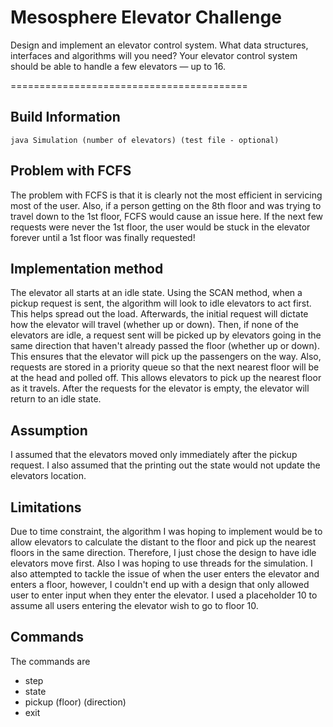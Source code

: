 # Mesosphere Elevator Challenge

Design and implement an elevator control system. What data structures, interfaces and algorithms will you need? Your elevator control system should be able to handle a few elevators — up to 16.

=========================================

## Build Information
	java Simulation (number of elevators) (test file - optional)

## Problem with FCFS
The problem with FCFS is that it is clearly not the most efficient in servicing most of the user. Also, if a person getting on the 8th floor and was trying to travel down to the 1st floor, FCFS would cause an issue here. If the next few requests were never the 1st floor, the user would be stuck in the elevator forever until a 1st floor was finally requested!

## Implementation method
The elevator all starts at an idle state. Using the SCAN method, when a pickup request is sent, the algorithm will look to idle elevators to act first. This helps spread out the load. Afterwards, the initial request will dictate how the elevator will travel (whether up or down). Then, if none of the elevators are idle, a request sent will be picked up by elevators going in the same direction that haven't already passed the floor (whether up or down). This ensures that the elevator will pick up the passengers on the way. Also, requests are stored in a priority queue so that the next nearest floor will be at the head and polled off. This allows elevators to pick up the nearest floor as it travels. After the requests for the elevator is empty, the elevator will return to an idle state.

## Assumption
I assumed that the elevators moved only immediately after the pickup request. I also assumed that the printing out the state would not update the elevators location.

## Limitations
Due to time constraint, the algorithm I was hoping to implement would be to allow elevators to calculate the distant to the floor and pick up the nearest floors in the same direction. Therefore, I just chose the design to have idle elevators move first. Also I was hoping to use threads for the simulation. I also attempted to tackle the issue of when the user enters the elevator and enters a floor, however, I couldn't end up with a design that only allowed user to enter input when they enter the elevator. I used a placeholder 10 to assume all users entering the elevator wish to go to floor 10.

## Commands
The commands are
* step
* state
* pickup (floor) (direction)
* exit 


